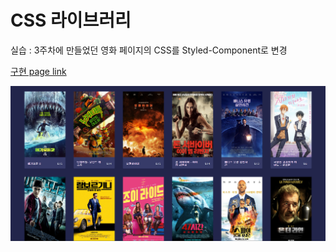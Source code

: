 # CSS 라이브러리

실습 : 3주차에 만들었던 영화 페이지의 CSS를 Styled-Component로 변경

[구현 page link](https://promlee.github.io/react_NETFLIXclonecoding/)

![구현 image](result.png)
